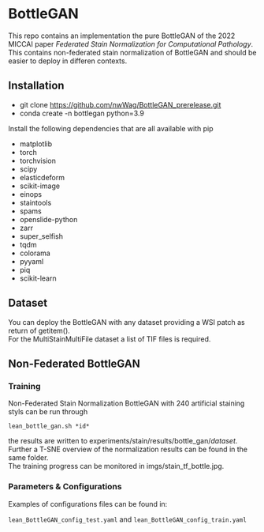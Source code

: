 # BottleGAN
This repo contains an implementation the pure BottleGAN of the 2022 MICCAI paper *Federated Stain Normalization for Computational Pathology*. \
This contains non-federated stain normalization of BottleGAN and should be easier to deploy in differen contexts.

## Installation
- git clone https://github.com/nwWag/BottleGAN_prerelease.git
- conda create -n bottlegan python=3.9

Install the following dependencies that are all available with pip
- matplotlib
- torch
- torchvision
- scipy
- elasticdeform
- scikit-image
- einops
- staintools
- spams
- openslide-python
- zarr
- super_selfish
- tqdm
- colorama
- pyyaml
- piq
- scikit-learn

## Dataset
You can deploy the BottleGAN with any dataset providing a WSI patch as return of getitem().\
For the MultiStainMultiFile dataset a list of TIF files is required.

## Non-Federated BottleGAN
### Training
Non-Federated Stain Normalization BottleGAN with 240 artificial staining styls can be run through

```lean_bottle_gan.sh *id*```

the results are written to
experiments/stain/results/bottle_gan/*dataset*. \
Further a T-SNE overview of the normalization results can be found in the same folder.\
The training progress can be monitored in imgs/stain_tf_bottle.jpg.

### Parameters & Configurations
Examples of configurations files can be found in:

```lean_BottleGAN_config_test.yaml``` and ```lean_BottleGAN_config_train.yaml```